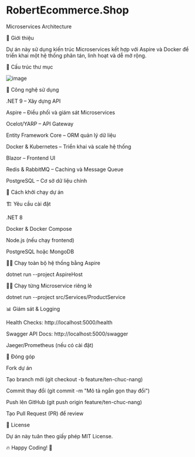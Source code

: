 # RobertEcommerce.Shop

Microservices Architecture

📌 Giới thiệu

Dự án này sử dụng kiến trúc Microservices kết hợp với Aspire và Docker để triển khai một hệ thống phân tán, linh hoạt và dễ mở rộng.

📂 Cấu trúc thư mục

![image](https://github.com/user-attachments/assets/ef52ded1-eed3-43a6-b5b7-d6bfa9321bb2)


🔧 Công nghệ sử dụng

.NET 9 – Xây dựng API

Aspire – Điều phối và giám sát Microservices

Ocelot/YARP – API Gateway

Entity Framework Core – ORM quản lý dữ liệu

Docker & Kubernetes – Triển khai và scale hệ thống

Blazor – Frontend UI

Redis & RabbitMQ – Caching và Message Queue

PostgreSQL – Cơ sở dữ liệu chính

🚀 Cách khởi chạy dự án

🏗 Yêu cầu cài đặt

.NET 8

Docker & Docker Compose

Node.js (nếu chạy frontend)

PostgreSQL hoặc MongoDB

🏃‍♂️ Chạy toàn bộ hệ thống bằng Aspire

dotnet run --project AspireHost

🏃‍♂️ Chạy từng Microservice riêng lẻ

dotnet run --project src/Services/ProductService

📊 Giám sát & Logging

Health Checks: http://localhost:5000/health

Swagger API Docs: http://localhost:5000/swagger

Jaeger/Prometheus (nếu có cài đặt)

📌 Đóng góp

Fork dự án

Tạo branch mới (git checkout -b feature/ten-chuc-nang)

Commit thay đổi (git commit -m "Mô tả ngắn gọn thay đổi")

Push lên GitHub (git push origin feature/ten-chuc-nang)

Tạo Pull Request (PR) để review

📝 License

Dự án này tuân theo giấy phép MIT License.

🔥 Happy Coding! 🚀
